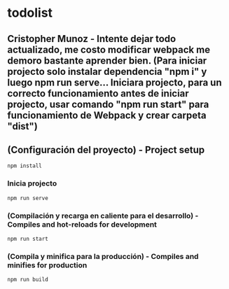 # todolist

## Cristopher Munoz - Intente dejar todo actualizado, me costo modificar webpack me demoro bastante aprender bien. (Para iniciar projecto solo instalar dependencia "npm i" y luego npm run serve... Iniciara projecto, para un correcto funcionamiento antes de iniciar projecto, usar comando "npm run start" para funcionamiento de Webpack y crear carpeta "dist")

## (Configuración del proyecto) - Project setup
```
npm install
```

### Inicia projecto
```
npm run serve
```

### (Compilación y recarga en caliente para el desarrollo) - Compiles and hot-reloads for development
```
npm run start
```

### (Compila y minifica para la producción) - Compiles and minifies for production
```
npm run build
```